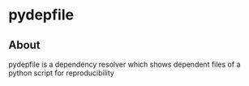# pydepfile

## About

pydepfile is a dependency resolver which shows dependent files of a python script for reproducibility


